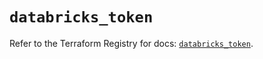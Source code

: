 # `databricks_token`

Refer to the Terraform Registry for docs: [`databricks_token`](https://registry.terraform.io/providers/databricks/databricks/1.54.0/docs/resources/token).
